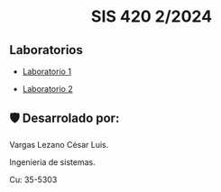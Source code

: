 <h1 align="center" id="title">SIS 420 2/2024</h1>

<h2>Laboratorios</h2>

* [Laboratorio 1](Laboratorios/Laboratorio%201)

* [Laboratorio 2](Laboratorios/Laboratorio%202)


<h2>🛡️ Desarrolado por:</h2>

Vargas Lezano César Luis.

Ingenieria de sistemas.

Cu: 35-5303
